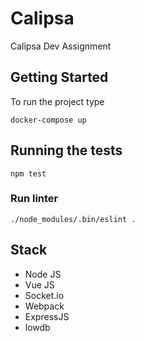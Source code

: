 # Calipsa

Calipsa Dev Assignment

## Getting Started

To run the project type
```
docker-compose up
```

## Running the tests

```
npm test

```

### Run linter

```
./node_modules/.bin/eslint .
```


## Stack

- Node JS
- Vue JS
- Socket.io
- Webpack
- ExpressJS
- lowdb



